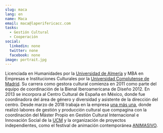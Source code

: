 ```yaml
---
slug: maca
lang: en
name: Maca
email: maca@laperifericacc.com
tasks:
  - Gestión Cultural
  - Cooperación
social:
  linkedin: none
  twitter: none
  facebook: none
image: portrait.jpg
---
```


Licenciada en Humanidades por la [Universidad de Almería](https://www.ual.es/) y
MBA en Empresas e Instituciones Culturales por la [Universidad Complutense de
Madrid](https://www.ucm.es/). Su carrera como gestora cultural comienza en 2011
como parte del equipo de coordinación de la Bienal Iberoamericana de Diseño 2012.
En 2013 se incorpora al Centro Cultural de España en México, donde fue
coordinadora del área de género y diversidad y asistente de la dirección del
centro. Desde marzo de 2018 trabaja en la empresa [una más
una](https://unamasuna.com/), donde realizó labores de gestión y producción
cultural que compagina con la coordinación del Máster Propio en Gestión Cultural
Internacional e Innovación Social de la [UCM](https://www.ucm.es/) y la
organización de proyectos independientes, como el festival de animación
contemporánea [ANIMASIVO](https://www.animasivo.net/).
